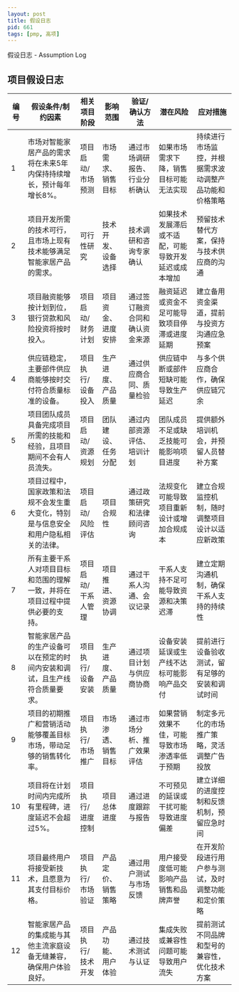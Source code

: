 ```yaml
---
layout: post
title: 假设日志
pid: 661
tags: [pmp, 高项]
---
```


假设日志 - Assumption Log



## 项目假设日志

| **编号** | **假设条件/制约因素**                                        | **相关项目阶段**    | **影响范围**       | **验证/确认方法**              | **潜在风险**                                         | **应对措施**                                           |
| -------- | ------------------------------------------------------------ | ------------------- | ------------------ | ------------------------------ | ---------------------------------------------------- | ------------------------------------------------------ |
| 1        | 市场对智能家居产品的需求将在未来5年内保持持续增长，预计每年增长8%。 | 项目启动/市场预测   | 市场需求、销售目标 | 通过市场调研报告、行业分析确认 | 如果市场需求下降，销售目标可能无法实现               | 持续进行市场监控，并根据需求波动调整产品功能和价格策略 |
| 2        | 项目开发所需的技术可行，且市场上现有技术能够满足智能家居产品的需求。 | 可行性研究          | 技术开发、设备选择 | 技术调研和咨询专家确认         | 如果技术发展滞后或不适配，可能导致开发延迟或成本增加 | 预留技术替代方案，保持与技术供应商的沟通               |
| 3        | 项目融资能够按计划到位，银行贷款和风险投资将按时投入。       | 项目启动/财务计划   | 项目资金、进度安排 | 通过签订融资合同和确认资金来源 | 融资延迟或资金不足可能导致项目停滞或进度延期         | 建立备用资金渠道，提前与投资方沟通应急预案             |
| 4        | 供应链稳定，主要部件供应商能够按时交付符合质量标准的设备。   | 项目执行/设备投入   | 生产进度、产品质量 | 通过供应商合同、质量检验       | 供应链中断或部件短缺可能导致生产延迟                 | 与多个供应商合作，确保供应链冗余                       |
| 5        | 项目团队成员具备完成项目所需的技能和经验，且项目期间不会有人员流失。 | 项目启动/资源规划   | 团队建设、任务分配 | 通过内部资源评估、培训计划     | 团队成员不足或缺乏技能可能影响项目进度               | 提供额外培训机会，并预留人员替补方案                   |
| 6        | 项目过程中，国家政策和法规不会发生重大变化，特别是与信息安全和用户隐私相关的法律。 | 项目启动/风险评估   | 项目合规性         | 通过政策研究和法律顾问咨询     | 法规变化可能导致项目重新设计或增加合规成本           | 建立合规监控机制，随时调整项目设计以适应新政策         |
| 7        | 所有主要干系人对项目目标和范围的理解一致，并将在项目过程中提供必要的支持。 | 项目启动/干系人管理 | 项目推进、资源协调 | 通过干系人沟通、会议记录       | 干系人支持不足可能导致资源和决策迟滞                 | 建立定期沟通机制，确保干系人支持的持续性               |
| 8        | 智能家居产品的生产设备可以在预定的时间内安装和调试，且生产线符合质量要求。 | 项目执行/设备安装   | 生产进度、产品质量 | 通过项目计划与供应商协商       | 设备安装延误或生产线不达标可能影响产品交付           | 提前进行设备验收测试，留有足够的安装和调试时间         |
| 9        | 项目的初期推广和营销活动能够覆盖目标市场，带动足够的销售转化率。 | 项目执行/市场推广   | 市场渗透、销售目标 | 通过市场分析、推广效果评估     | 如果营销效果不佳，可能导致市场渗透率低于预期         | 制定多元化的市场推广策略，灵活调整广告投放             |
| 10       | 项目将在计划时间内完成所有里程碑，进度延迟不会超过5%。       | 项目执行/进度控制   | 项目总体进度       | 通过进度跟踪与报告             | 不可预见的延误或干扰可能导致进度偏差                 | 建立详细的进度控制和反馈机制，预留应急时间             |
| 11       | 项目最终用户将接受新技术，且愿意为其支付目标价格。           | 项目执行/市场验证   | 产品定价、销售策略 | 通过用户测试与市场反馈         | 用户接受度低可能影响产品销售和品牌声誉               | 在开发阶段进行用户参与测试，及时调整功能和定价策略     |
| 12       | 智能家居产品的集成能与其他主流家庭设备无缝兼容，确保用户体验良好。 | 项目执行/技术开发   | 产品功能、用户体验 | 通过技术测试与认证             | 集成失败或兼容性问题可能导致用户流失                 | 提前测试不同品牌和型号的兼容性，优化技术方案           |



